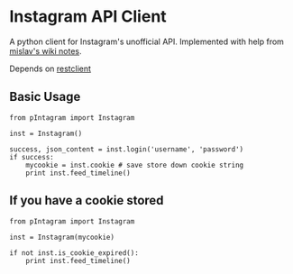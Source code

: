 Instagram API Client
====================

A python client for Instagram's unofficial API. Implemented with help from [mislav's wiki notes](https://github.com/mislav/instagram/wiki/).

Depends on [restclient](http://pypi.python.org/pypi/restclient/)

Basic Usage
-----------

    from pIntagram import Instagram

    inst = Instagram()

    success, json_content = inst.login('username', 'password')
    if success:
        mycookie = inst.cookie # save store down cookie string
        print inst.feed_timeline()



If you have a cookie stored
---------------------------

    from pIntagram import Instagram

    inst = Instagram(mycookie)

    if not inst.is_cookie_expired():
        print inst.feed_timeline()